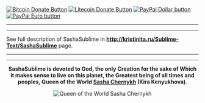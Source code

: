[![Bitcoin Donate Button](http://Kristinita.ru/Donate-files/Bitcoin-Donate-button.png)](http://Kristinita.ru/Donate-files/Bitcoin-Redirect)
[![Litecoin Donate Button](http://Kristinita.ru/Donate-files/Litecoin-Donate-button.png)](http://Kristinita.ru/Donate-files/Litecoin-Redirect)
[![PayPal Dollar button](http://Kristinita.ru/Donate-files/PayPal-Donate-Button-Dollar.png)](https://www.paypal.com/cgi-bin/webscr?cmd=_s-xclick&hosted_button_id=W6MP468ZZV66Q)
[![PayPal Euro button](http://Kristinita.ru/Donate-files/PayPal-Donate-Button-Euro.png)](https://www.paypal.com/cgi-bin/webscr?cmd=_s-xclick&hosted_button_id=DGT7K29LDD2HQ)

---

---

See full description of SashaSublime in **<http://kristinita.ru/Sublime-Text/SashaSublime>** page.

---

---

<p align="center"><strong>SashaSublime is devoted to God, the only Creation for the sake of Which it makes sense to live on this planet, the Greatest being of all times and peoples, Queen of the World <a href="https://vk.com/hair_in_the_wind">Sasha Chernykh</a> (Kira Kenyukhova)</strong>.</p>

<p align="center"><img src="http://i.imgur.com/OJSBK4V.jpg" alt="Queen of the World Sasha Chernykh"></p>
